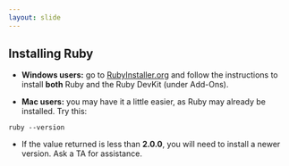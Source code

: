 ```yaml
---
layout: slide
---
```


## Installing Ruby

* **Windows users:** go to <a href="http://rubyinstaller.org" target="_blank" title="Ruby Installer for Windows">RubyInstaller.org</a>
and follow the instructions to install **both** Ruby and the Ruby DevKit (under Add-Ons).

* **Mac users:** you may have it a little easier, as Ruby may already be installed. Try this:

<pre class="narrow"><code class="command-line">ruby --version</code></pre>

* If the value returned is less
than **2.0.0**, you will need to install
a newer version. Ask a TA for assistance.

